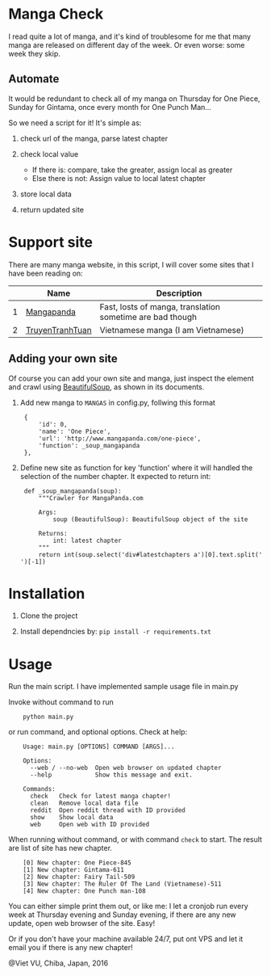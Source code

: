 # Manga Check

I read quite a lot of manga, and it's kind of troublesome for me that many manga are released on different day of the week. Or even worse: some week they skip.

## Automate

It would be redundant to check all of my manga on Thursday for One Piece, Sunday for Gintama, once every month for One Punch Man...

So we need a script for it! It's simple as:

1. check url of the manga, parse latest chapter
2. check local value
    
    - If there is: compare, take the greater, assign local as greater
    - Else there is not: Assign value to local latest chapter

3. store local data
4. return updated site

# Support site

There are many manga website, in this script, I will cover some sites that I have been reading on:

|   | Name | Description |
|---| ---- | ----------- |
| 1 | [Mangapanda](http://www.mangapanda.com/) | Fast, losts of manga, translation sometime are bad though|
| 2 | [TruyenTranhTuan](http://truyentranhtuan.com/) | Vietnamese manga (I am Vietnamese) |

## Adding your own site

Of course you can add your own site and manga, just inspect the element and crawl using [BeautifulSoup](https://www.crummy.com/software/BeautifulSoup/bs4/doc/), as shown in its documents.

1. Add new manga to `MANGAS` in config.py, follwing this format

        {
            'id': 0,
            'name': 'One Piece',
            'url': 'http://www.mangapanda.com/one-piece',
            'function': _soup_mangapanda
        },

2. Define new site as function for key 'function' where it will handled the selection of the number chapter. It expected to return int:

        def _soup_mangapanda(soup):
            """Crawler for MangaPanda.com
            
            Args:
                soup (BeautifulSoup): BeautifulSoup object of the site
            
            Returns:
                int: latest chapter
            """
            return int(soup.select('div#latestchapters a')[0].text.split(' ')[-1])

# Installation

1. Clone the project

2. Install dependncies by:
`pip install -r requirements.txt`

# Usage
Run the main script. I have implemented sample usage file in main.py

Invoke without command to run

        python main.py

or run command, and optional options. Check at help:

        Usage: main.py [OPTIONS] COMMAND [ARGS]...

        Options:
          --web / --no-web  Open web browser on updated chapter
          --help            Show this message and exit.

        Commands:
          check   Check for latest manga chapter!
          clean   Remove local data file
          reddit  Open reddit thread with ID provided
          show    Show local data
          web     Open web with ID provided

When running without command, or with command `check` to start. The result are list of site has new chapter.

        [0] New chapter: One Piece-845
        [1] New chapter: Gintama-611
        [2] New chapter: Fairy Tail-509
        [3] New chapter: The Ruler Of The Land (Vietnamese)-511
        [4] New chapter: One Punch man-108

You can either simple print them out, or like me: I let a cronjob run every week at Thursday evening and Sunday evening, if there are any new update, open web browser of the site. Easy!

Or if you don't have your machine available 24/7, put ont VPS and let it email you if there is any new chapter!

@Viet VU, Chiba, Japan, 2016